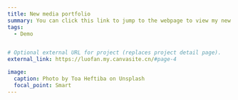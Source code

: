 ```yaml
---
title: New media portfolio
summary: You can click this link to jump to the webpage to view my new media portfolio.
tags:
  - Demo


# Optional external URL for project (replaces project detail page).
external_link: https://luofan.my.canvasite.cn/#page-4

image:
  caption: Photo by Toa Heftiba on Unsplash
  focal_point: Smart
---
```

